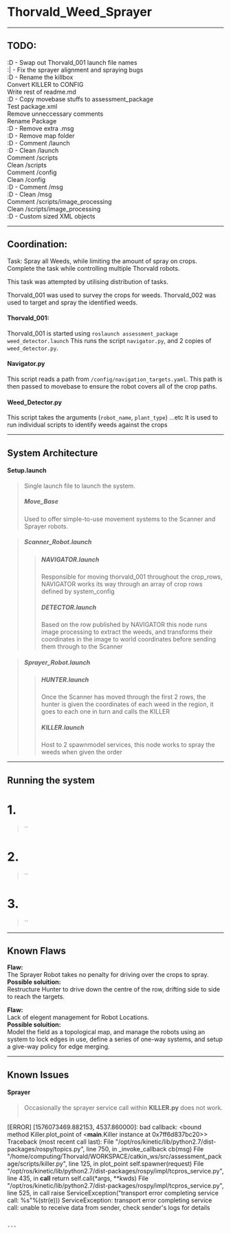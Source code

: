 # Thorvald_Weed_Sprayer

---
## TODO:
:D - Swap out Thorvald_001 launch file names  
:| - Fix the sprayer alignment and spraying bugs  
:D - Rename the killbox  
Convert KILLER to CONFIG  
Write rest of readme.md  
:D - Copy movebase stuffs to assessment_package  
Test package.xml  
Remove unneccessary comments  
Rename Package  
:D - Remove extra .msg  
:D - Remove map folder  
:D - Comment /launch  
:D - Clean /launch  
Comment /scripts  
Clean /scripts  
Comment /config  
Clean /config  
:D - Comment /msg  
:D - Clean /msg  
Comment /scripts/image_processing  
Clean /scripts/image_processing  
:D - Custom sized XML objects  

---
## Coordination:

Task: Spray all Weeds, while limiting the amount of spray on crops. Complete the task while controlling multiple Thorvald robots.

This task was attempted by utilising distribution of tasks.

Thorvald\_001 was used to survey the crops for weeds.
Thorvald\_002 was used to target and spray the identified weeds.


#### Thorvald_001:
Thorvald\_001 is started using `roslaunch assessment_package weed_detector.launch`
This runs the script `navigator.py`, and 2 copies of `weed_detector.py`.

#### Navigator.py
This script reads a path from `/config/navigation_targets.yaml`.
This path is then passed to movebase to ensure the robot covers all of the crop paths.

#### Weed_Detector.py
This script takes the arguments (`robot_name`, `plant_type`) ...etc
It is used to run individual scripts to identify weeds against the crops


---
## System Architecture

#### Setup.launch
> Single launch file to launch the system.
> ##### Move_Base
> Used to offer simple-to-use movement systems to the Scanner and Sprayer robots.

> ##### Scanner_Robot.launch
> > ##### NAVIGATOR.launch
> > Responsible for moving thorvald_001 throughout the crop_rows, NAVIGATOR works its way through an array of crop rows defined by system_config
> > ##### DETECTOR.launch
> > Based on the row published by NAVIGATOR this node runs image processing to extract the weeds, and transforms their coordinates in the image to world coordinates before sending them through to the Scanner

> ##### Sprayer_Robot.launch
> > ##### HUNTER.launch
> > Once the Scanner has moved through the first 2 rows, the hunter is given the coordinates of each weed in the region, it goes to each one in turn and calls the KILLER
> > ##### KILLER.launch
> > Host to 2 spawnmodel services, this node works to spray the weeds when given the order

---
## Running the system

# 1.
> ``

# 2.
> ``

# 3.
> ``


---
## Known Flaws


**Flaw:**  
The Sprayer Robot takes no penalty for driving over the crops to spray.  
**Possible soluition:**  
Restructure Hunter to drive down the centre of the row, drifting side to side to reach the targets.  

**Flaw:**  
Lack of elegent management for Robot Locations.  
**Possible soluition:**  
Model the field as a topological map, and manage the robots using an system to lock edges in use, define a series of one-way systems, and setup a give-way policy for edge merging.


---
## Known Issues

#### Sprayer
> Occasionally the sprayer service call within **KILLER.py** does not work.  
>
> ```python
[ERROR] [1576073469.882153, 4537.860000]: bad callback: <bound method Killer.plot_point of <__main__.Killer instance at 0x7ff6d837bc20>>
Traceback (most recent call last):
  File "/opt/ros/kinetic/lib/python2.7/dist-packages/rospy/topics.py", line 750, in _invoke_callback
    cb(msg)
  File "/home/computing/Thorvald/WORKSPACE/catkin_ws/src/assessment_package/scripts/killer.py", line 125, in plot_point
    self.spawner(request)
  File "/opt/ros/kinetic/lib/python2.7/dist-packages/rospy/impl/tcpros_service.py", line 435, in __call__
    return self.call(*args, **kwds)
  File "/opt/ros/kinetic/lib/python2.7/dist-packages/rospy/impl/tcpros_service.py", line 525, in call
    raise ServiceException("transport error completing service call: %s"%(str(e)))
ServiceException: transport error completing service call: unable to receive data from sender, check sender's logs for details
```

---
